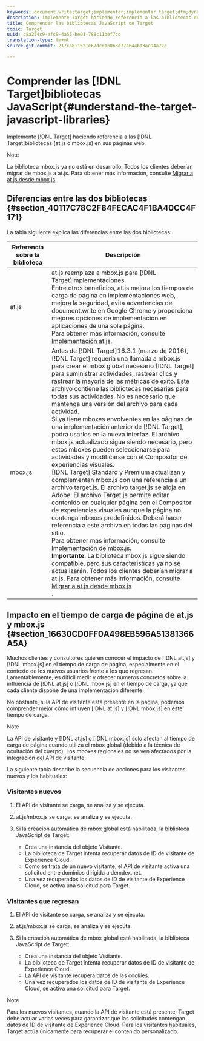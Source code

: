 ```yaml
---
keywords: document.write;target;implementar;implementar target;dtm;dynamic tag management;at.js;mbox.js; target.js;mbox
description: Implemente Target haciendo referencia a las bibliotecas de Target (at.js o mbox.js) en sus páginas web.
title: Comprender las bibliotecas JavaScript de Target
topic: Target
uuid: c8a254c9-afc9-4a55-be01-788c11bef7cc
translation-type: tm+mt
source-git-commit: 217ca811521e67dcd1b063d77a644ba3ae94a72c

---
```



# Comprender las [!DNL Target]bibliotecas JavaScript{#understand-the-target-javascript-libraries}

Implemente [!DNL Target] haciendo referencia a las [!DNL Target]bibliotecas (at.js o mbox.js) en sus páginas web.

>[!NOTE]
>
>La biblioteca mbox.js ya no está en desarrollo. Todos los clientes deberían migrar de mbox.js a at.js. Para obtener más información, consulte [Migrar a at.js desde mbox.js](../../c-implementing-target/c-implementing-target-for-client-side-web/t-mbox-download/c-target-atjs-implementation/target-migrate-atjs.md#task_DE55DCE9AC2F49728395665DE1B1E6EA).

## Diferencias entre las dos bibliotecas {#section_40117C78C2F84FECAC4F1BA40CC4F171}

La tabla siguiente explica las diferencias entre las dos bibliotecas:

| Referencia sobre la biblioteca | Descripción |
|--- |--- |
| at.js | at.js reemplaza a mbox.js para [!DNL Target]implementaciones.<br>Entre otros beneficios, at.js mejora los tiempos de carga de página en implementaciones web, mejora la seguridad, evita advertencias de document.write en Google Chrome y proporciona mejores opciones de implementación en aplicaciones de una sola página.<br>Para obtener más información, consulte [Implementación at.js](/help/c-implementing-target/c-implementing-target-for-client-side-web/t-mbox-download/c-target-atjs-implementation/target-atjs-implementation.md). |
| mbox.js | Antes de [!DNL Target]16.3.1 (marzo de 2016), [!DNL Target] requería una llamada a mbox.js para crear el mbox global necesario [!DNL Target] para suministrar actividades, rastrear clics y rastrear la mayoría de las métricas de éxito. Este archivo contiene las bibliotecas necesarias para todas sus actividades. No es necesario que mantenga una versión del archivo para cada actividad.<br>Si ya tiene mboxes envolventes en las páginas de una implementación anterior de [!DNL Target], podrá usarlos en la nueva interfaz. El archivo mbox.js actualizado sigue siendo necesario, pero estos mboxes pueden seleccionarse para actividades y modificarse con el Compositor de experiencias visuales.<br>[!DNL Target] Standard y Premium actualizan y complementan mbox.js con una referencia a un archivo target.js. El archivo target.js se aloja en Adobe. El archivo Target.js permite editar contenido en cualquier página con el Compositor de experiencias visuales aunque la página no contenga mboxes predefinidos. Deberá hacer referencia a este archivo en todas las páginas del sitio.<br>Para obtener más información, consulte [Implementación de mbox.js](/help/c-implementing-target/c-implementing-target-for-client-side-web/t-mbox-download/mbox-download.md).<br>**Importante**: La biblioteca mbox.js sigue siendo compatible, pero sus características ya no se actualizarán. Todos los clientes deberían migrar a at.js. Para obtener más información, consulte [Migrar a at.js desde mbox.js](/help/c-implementing-target/c-implementing-target-for-client-side-web/t-mbox-download/c-target-atjs-implementation/target-migrate-atjs.md)<br>. |

## Impacto en el tiempo de carga de página de at.js y mbox.js {#section_16630CD0FF0A498EB596A51381366A5A}

Muchos clientes y consultores quieren conocer el impacto de [!DNL at.js] y [!DNL mbox.js] en el tiempo de carga de página, especialmente en el contexto de los nuevos usuarios frente a los que regresan. Lamentablemente, es difícil medir y ofrecer números concretos sobre la influencia de [!DNL at.js] o [!DNL mbox.js] en el tiempo de carga, ya que cada cliente dispone de una implementación diferente.

No obstante, si la API de visitante está presente en la página, podemos comprender mejor cómo influyen [!DNL at.js] y [!DNL mbox.js] en este tiempo de carga.

>[!NOTE]
>
>La API de visitante y [!DNL at.js] o [!DNL mbox.js] solo afectan al tiempo de carga de página cuando utiliza el mbox global (debido a la técnica de ocultación del cuerpo). Los mboxes regionales no se ven afectados por la integración del API de visitante.

La siguiente tabla describe la secuencia de acciones para los visitantes nuevos y los habituales:

### Visitantes nuevos

1. El API de visitante se carga, se analiza y se ejecuta.
1. at.js/mbox.js se carga, se analiza y se ejecuta.
1. Si la creación automática de mbox global está habilitada, la biblioteca JavaScript de Target:

   * Crea una instancia del objeto Visitante.
   * La biblioteca de Target intenta recuperar datos de ID de visitante de Experience Cloud.
   * Como se trata de un nuevo visitante, el API de visitante activa una solicitud entre dominios dirigida a demdex.net.
   * Una vez recuperados los datos de ID de visitante de Experience Cloud, se activa una solicitud para Target.

### Visitantes que regresan

1. El API de visitante se carga, se analiza y se ejecuta.
1. at.js/mbox.js se carga, se analiza y se ejecuta.
1. Si la creación automática de mbox global está habilitada, la biblioteca JavaScript de Target:

   * Crea una instancia del objeto Visitante.
   * La biblioteca de Target intenta recuperar datos de ID de visitante de Experience Cloud.
   * La API de visitante recupera datos de las cookies.
   * Una vez recuperados los datos de ID de visitante de Experience Cloud, se activa una solicitud para Target.

>[!NOTE]
>
>Para los nuevos visitantes, cuando la API de visitante está presente, Target debe actuar varias veces para garantizar que las solicitudes contengan datos de ID de visitante de Experience Cloud. Para los visitantes habituales, Target actúa únicamente para recuperar el contenido personalizado.
